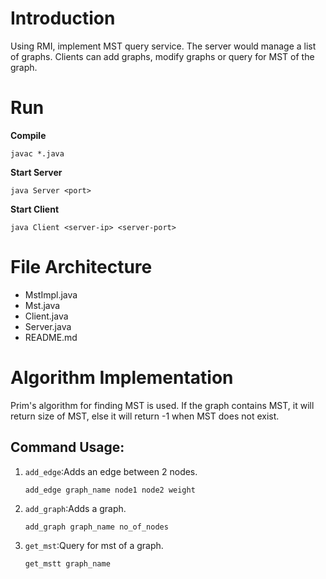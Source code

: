 # Introduction 
Using RMI, implement MST query service. The server would manage a list of graphs. Clients can add graphs, modify graphs or query for MST of the graph.
 
# Run
**Compile**
```
javac *.java
```
**Start Server**
```
java Server <port>
```
**Start Client**
```
java Client <server-ip> <server-port>  
```

# File Architecture
- MstImpl.java
- Mst.java
- Client.java
- Server.java
- README.md

# Algorithm Implementation
Prim's algorithm for finding MST is used. If the graph contains MST, it will return size of MST, else it will return -1 when MST does not exist. 


## Command Usage:

1. `add_edge`:Adds an edge between 2 nodes.     
   ```
   add_edge graph_name node1 node2 weight
   ```
   
2. `add_graph`:Adds a graph.     
   ```
   add_graph graph_name no_of_nodes
   ```
   
3. `get_mst`:Query for mst of a graph.     
   ```
   get_mstt graph_name
   ```

